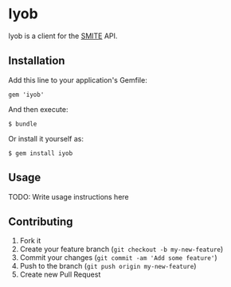 # Iyob

Iyob is a client for the [SMITE](http://www.smitegame.com) API.

## Installation

Add this line to your application's Gemfile:

    gem 'iyob'

And then execute:

    $ bundle

Or install it yourself as:

    $ gem install iyob

## Usage

TODO: Write usage instructions here

## Contributing

1. Fork it
2. Create your feature branch (`git checkout -b my-new-feature`)
3. Commit your changes (`git commit -am 'Add some feature'`)
4. Push to the branch (`git push origin my-new-feature`)
5. Create new Pull Request
